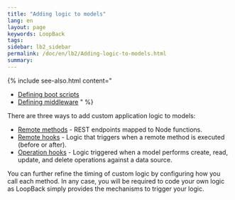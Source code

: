 ```yaml
---
title: "Adding logic to models"
lang: en
layout: page
keywords: LoopBack
tags:
sidebar: lb2_sidebar
permalink: /doc/en/lb2/Adding-logic-to-models.html
summary:
---
```


{% include see-also.html content="
* [Defining boot scripts](Defining-boot-scripts.html)
* [Defining middleware](Defining-middleware.html)
" %}

There are three ways to add custom application logic to models:

* [Remote methods](/doc/{{page.lang}}/lb2/Remote-methods.html) - REST endpoints mapped to Node functions.
* [Remote hooks](/doc/{{page.lang}}/lb2/Remote-hooks.html) - Logic that triggers when a remote method is executed (before or after).
* [Operation hooks](/doc/{{page.lang}}/lb2/Operation-hooks.html) - Logic triggered when a model performs create, read, update, and delete operations against a data source.

You can further refine the timing of custom logic by configuring how you call each method.
In any case, you will be required to code your own logic as LoopBack simply provides the mechanisms to trigger your logic.
